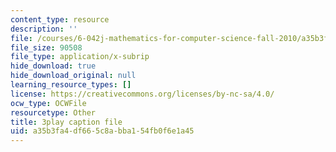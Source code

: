 ```yaml
---
content_type: resource
description: ''
file: /courses/6-042j-mathematics-for-computer-science-fall-2010/a35b3fa4df665c8abba154fb0f6e1a45_56iFMY8QW2k.srt
file_size: 90508
file_type: application/x-subrip
hide_download: true
hide_download_original: null
learning_resource_types: []
license: https://creativecommons.org/licenses/by-nc-sa/4.0/
ocw_type: OCWFile
resourcetype: Other
title: 3play caption file
uid: a35b3fa4-df66-5c8a-bba1-54fb0f6e1a45
---
```

